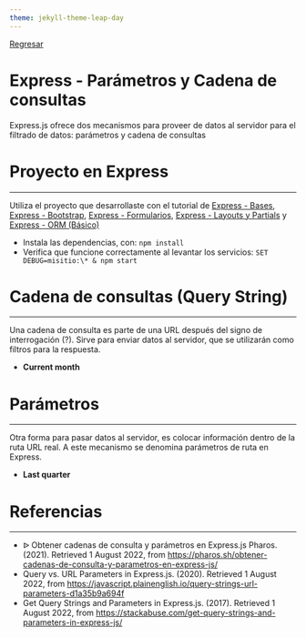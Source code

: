 ```yaml
---
theme: jekyll-theme-leap-day
---
```


[Regresar](/DAWM-2022/)

Express - Parámetros y Cadena de consultas
==========================================

Express.js ofrece dos mecanismos para proveer de datos al servidor para el filtrado de datos: parámetros y cadena de consultas


Proyecto en Express
===================

* * *

Utiliza el proyecto que desarrollaste con el tutorial de [Express - Bases](https://dawfiec.github.io/DAWM-2022/tutoriales/express_bases.html), [Express - Bootstrap](https://dawfiec.github.io/DAWM-2022/tutoriales/express_bootstrap.html), [Express - Formularios](https://dawfiec.github.io/DAWM-2022/tutoriales/express_forms.html), [Express - Layouts y Partials](https://dawfiec.github.io/DAWM-2022/tutoriales/express_partials.html) y [Express - ORM (Básico)](https://dawfiec.github.io/DAWM-2022/tutoriales/express_ormbasico.html)

* Instala las dependencias, con: `npm install`
* Verifica que funcione correctamente al levantar los servicios: `SET DEBUG=misitio:\* & npm start`

Cadena de consultas (Query String)
==================================
* * *

Una cadena de consulta es parte de una URL después del signo de interrogación (?). Sirve para enviar datos al servidor, que se utilizarán como filtros para la respuesta.

* **Current month**


Parámetros
==========
* * *

Otra forma para pasar datos al servidor, es colocar información dentro de la ruta URL real. A este mecanismo se denomina parámetros de ruta en Express. 

* **Last quarter**



Referencias 
===========

* * *

* ᐉ Obtener cadenas de consulta y parámetros en Express.js Pharos. (2021). Retrieved 1 August 2022, from https://pharos.sh/obtener-cadenas-de-consulta-y-parametros-en-express-js/
* Query vs. URL Parameters in Express.js. (2020). Retrieved 1 August 2022, from https://javascript.plainenglish.io/query-strings-url-parameters-d1a35b9a694f
* Get Query Strings and Parameters in Express.js. (2017). Retrieved 1 August 2022, from https://stackabuse.com/get-query-strings-and-parameters-in-express-js/